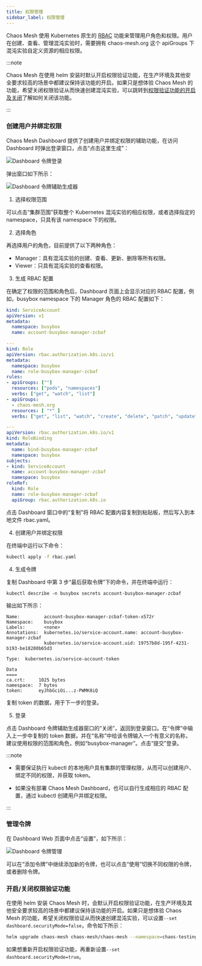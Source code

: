```yaml
---
title: 权限管理
sidebar_label: 权限管理
---
```


Chaos Mesh 使用 Kubernetes 原生的 [RBAC](https://kubernetes.io/zh/docs/reference/access-authn-authz/rbac/) 功能来管理用户角色和权限。用户在创建、查看、管理混沌实验时，需要拥有 chaos-mesh.org 这个 apiGroups 下混沌实验自定义资源的相应权限。

:::note

Chaos Mesh 在使用 helm 安装时默认开启权限验证功能，在生产环境及其他安全要求较高的场景中都建议保持该功能的开启。如果只是想体验 Chaos Mesh 的功能，希望关闭权限验证从而快速创建混沌实验，可以跳转到[权限验证功能的开启及关闭](#开启关闭权限验证功能)了解如何关闭该功能。

:::

### 创建用户并绑定权限

Chaos Mesh Dashboard 提供了创建用户并绑定权限的辅助功能，在访问 Dashboard 时弹出登录窗口，点击“点击这里生成”：

![Dashboard 令牌登录](img/dashboard_login.png)

弹出窗口如下所示：

![Dashboard 令牌辅助生成器](img/token_helper.png)

1. 选择权限范围

可以点击“集群范围”获取整个 Kubernetes 混沌实验的相应权限，或者选择指定的 namespace，只具有该 namespace 下的权限。

2. 选择角色

再选择用户的角色，目前提供了以下两种角色：
- Manager：具有混沌实验的创建、查看、更新、删除等所有权限。
- Viewer：只具有混沌实验的查看权限。

3. 生成 RBAC 配置

在确定了权限的范围和角色后，Dashboard 页面上会显示对应的 RBAC 配置，例如，busybox namespace 下的 Manager 角色的 RBAC 配置如下：

```yaml
kind: ServiceAccount
apiVersion: v1
metadata:
  namespace: busybox
  name: account-busybox-manager-zcbaf

---
kind: Role
apiVersion: rbac.authorization.k8s.io/v1
metadata:
  namespace: busybox
  name: role-busybox-manager-zcbaf
rules:
- apiGroups: [""]
  resources: ["pods", "namespaces"]
  verbs: ["get", "watch", "list"]
- apiGroups:
  - chaos-mesh.org
  resources: [ "*" ]
  verbs: ["get", "list", "watch", "create", "delete", "patch", "update"]

---
apiVersion: rbac.authorization.k8s.io/v1
kind: RoleBinding
metadata:
  name: bind-busybox-manager-zcbaf
  namespace: busybox
subjects:
- kind: ServiceAccount
  name: account-busybox-manager-zcbaf
  namespace: busybox
roleRef:
  kind: Role
  name: role-busybox-manager-zcbaf
  apiGroup: rbac.authorization.k8s.io
```

点击 Dashboard 窗口中的“复制”将 RBAC 配置内容复制到粘贴板，然后写入到本地文件 rbac.yaml。

4. 创建用户并绑定权限

在终端中运行以下命令：

```bash
kubectl apply -f rbac.yaml
```

4. 生成令牌

复制 Dashboard 中第 3 步“最后获取令牌”下的命令，并在终端中运行：

```
kubectl describe -n busybox secrets account-busybox-manager-zcbaf
```

输出如下所示：

```log
Name:         account-busybox-manager-zcbaf-token-x572r
Namespace:    busybox
Labels:       <none>
Annotations:  kubernetes.io/service-account.name: account-busybox-manager-zcbaf
              kubernetes.io/service-account.uid: 19757b8d-195f-4231-b193-be18280b65d3

Type:  kubernetes.io/service-account-token

Data
====
ca.crt:     1025 bytes
namespace:  7 bytes
token:      eyJhbGciOi...z-PWMK8iQ
```

复制 token 的数据，用于下一步的登录。

5. 登录

点击 Dashboard 令牌辅助生成器窗口的“关闭”，返回到登录窗口。在“令牌”中输入上一步中复制的 token 数据，并在“名称”中给该令牌输入一个有意义的名称，建议使用权限的范围和角色，例如“busybox-manager”。点击“提交”登录。

:::note

- 需要保证执行 kubectl 的本地用户具有集群的管理权限，从而可以创建用户、绑定不同的权限，并获取 token。

- 如果没有部署 Chaos Mesh Dashboard，也可以自行生成相应的 RBAC 配置，通过 kubectl 创建用户并绑定权限。

:::

### 管理令牌

在 Dashboard Web 页面中点击“设置”，如下所示：

![Dashboard 令牌管理](img/token_manager.png)

可以在“添加令牌”中继续添加新的令牌，也可以点击“使用”切换不同权限的令牌，或者删除令牌。


### 开启/关闭权限验证功能

在使用 helm 安装 Chaos Mesh 时，会默认开启权限验证功能，在生产环境及其他安全要求较高的场景中都建议保持该功能的开启。如果只是想体验 Chaos Mesh 的功能，希望关闭权限验证从而快速创建混沌实验，可以设置`--set dashboard.securityMode=false`，命令如下所示：

```bash
helm upgrade chaos-mesh chaos-mesh/chaos-mesh --namespace=chaos-testing --set dashboard.securityMode=false
```

如果想重新开启权限验证功能，再重新设置`--set dashboard.securityMode=true`。
